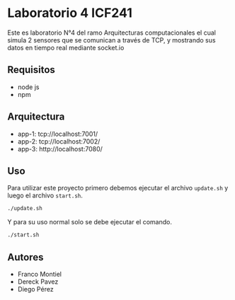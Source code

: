 # Laboratorio 4 ICF241

Este es laboratorio N°4 del ramo Arquitecturas computacionales el cual simula 2 sensores que se comunican a través de TCP, y mostrando sus datos en tiempo real mediante socket.io

## Requisitos

- node js
- npm

## Arquitectura

- app-1: tcp://localhost:7001/
- app-2: tcp://localhost:7002/
- app-3: http://localhost:7080/

## Uso
Para utilizar este proyecto primero debemos ejecutar el archivo `update.sh` y luego el archivo `start.sh`.

```bash
./update.sh
```

Y para su uso normal solo se debe ejecutar el comando.

```bash
./start.sh
```

## Autores

- Franco Montiel
- Dereck Pavez
- Diego Pérez
